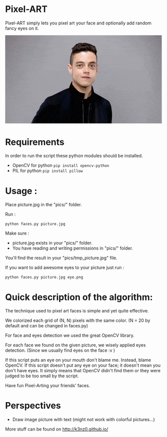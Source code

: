 # Pixel-ART

Pixel-ART simply lets you pixel art your face and optionally add random fancy eyes on it. 

![Pixel-ARTed](pics/pixelized.gif)

# Requirements 
In order to run the script these python modules should be installed.

- OpenCV for python  ``` pip install opencv-python ``` 
- PIL for python ``` pip install pillow ```


# Usage :

Place picture.jpg in the "pics/" folder. 

Run : 

```
python faces.py picture.jpg
```


Make sure :

- picture.jpg exists in your "pics/" folder.
- You have reading and writing permissions in "pics/" folder.

You'll find the result in your "pics/tmp_picture.jpg" file.

 
If you want to add awesome eyes to your picture just run :

``` 
python faces.py picture.jpg eye.png
```


# Quick description of the algorithm:  

The technique used to pixel art faces is simple and yet quite effective.

We colorized each grid of (N, N) pixels with the same color. (N = 20 by default and can be changed in faces.py)

For face and eyes detection we used the great OpenCV library.

For each face we found on the given picture, we wisely applied eyes detection.
(Since we usually find eyes on the face :v )  

If this script puts an eye on your mouth don't blame me. Instead, blame OpenCV.
If this script doesn't put any eye on your face; it doesn't mean you don't have eyes.
It simply means that OpenCV didn't find them or they were judged to be 
too small by the script.

Have fun Pixel-Arting your friends' faces.

# Perspectives

* Draw image picture with text (might not work with colorful pictures...)


More stuff can be found on http://k3nz0.github.io/
